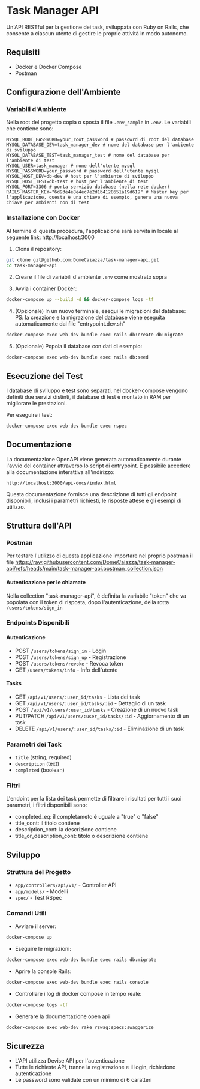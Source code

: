 # Task Manager API

Un'API RESTful per la gestione dei task, sviluppata con Ruby on Rails, che consente a ciascun utente di gestire le proprie attività in modo autonomo.

## Requisiti

- Docker e Docker Compose
- Postman

## Configurazione dell'Ambiente

### Variabili d'Ambiente

Nella root del progetto copia o sposta il file `.env_sample` in `.env`. Le variabili che contiene sono:

```env
MYSQL_ROOT_PASSWORD=your_root_password # passowrd di root del database
MYSQL_DATABASE_DEV=task_manager_dev # nome del database per l'ambiente di sviluppo
MYSQL_DATABASE_TEST=task_manager_test # nome del database per l'ambiente di test
MYSQL_USER=task_manager # nome dell'utente mysql
MYSQL_PASSWORD=your_password # password dell'utente mysql
MYSQL_HOST_DEV=db-dev # host per l'ambiente di sviluppo
MYSQL_HOST_TEST=db-test # host per l'ambiente di test
MYSQL_PORT=3306 # porta servizio database (nella rete docker)
RAILS_MASTER_KEY="6d93e4e8e4ec7e2d1b4128651a19d619" # Master key per l'applicazione, questa è una chiave di esempio, genera una nuova chiave per ambienti non di test
```

### Installazione con Docker

Al termine di questa procedura, l'applicazione sarà servita in locale al seguente link: http://localhost:3000

1. Clona il repository:
```bash
git clone git@github.com:DomeCaiazza/task-manager-api.git
cd task-manager-api
```

2. Creare il file di variabili d'ambiente `.env` come mostrato sopra

3. Avvia i container Docker:
```bash
docker-compose up --build -d && docker-compose logs -tf
```

4. (Opzionale) In un nuovo terminale, esegui le migrazioni del database:
PS: la creazione e la migrazione del database viene eseguita automaticamente dal file "entrypoint.dev.sh"
```bash
docker-compose exec web-dev bundle exec rails db:create db:migrate
```

5. (Opzionale) Popola il database con dati di esempio:
```bash
docker-compose exec web-dev bundle exec rails db:seed
```

## Esecuzione dei Test

I database di sviluppo e test sono separati, nel docker-compose vengono definiti due servizi distinti, il database di test è montato in RAM per migliorare le prestazioni.

Per eseguire i test:

```bash
docker-compose exec web-dev bundle exec rspec
```

## Documentazione

La documentazione OpenAPI viene generata automaticamente durante l'avvio del container attraverso lo script di entrypoint. È possibile accedere alla documentazione interattiva all'indirizzo:

```
http://localhost:3000/api-docs/index.html
```

Questa documentazione fornisce una descrizione di tutti gli endpoint disponibili, inclusi i parametri richiesti, le risposte attese e gli esempi di utilizzo.

## Struttura dell'API

### Postman
Per testare l'utilizzo di questa applicazione importare nel proprio postman il file https://raw.githubusercontent.com/DomeCaiazza/task-manager-api/refs/heads/main/task-manager-api.postman_collection.json

#### Autenticazione per le chiamate
Nella collection "task-manager-api", è definita la variabile "token" che va popolata con il token di risposta, dopo l'autenticazione, della rotta `/users/tokens/sign_in`


### Endpoints Disponibili

#### Autenticazione
- POST `/users/tokens/sign_in` - Login
- POST `/users/tokens/sign_up` - Registrazione
- POST `/users/tokens/revoke` - Revoca token
- GET `/users/tokens/info` - Info dell'utente

#### Tasks
- GET `/api/v1/users/:user_id/tasks` - Lista dei task
- GET `/api/v1/users/:user_id/tasks/:id` - Dettaglio di un task
- POST `/api/v1/users/:user_id/tasks` - Creazione di un nuovo task
- PUT/PATCH `/api/v1/users/:user_id/tasks/:id` - Aggiornamento di un task
- DELETE `/api/v1/users/:user_id/tasks/:id` - Eliminazione di un task

### Parametri dei Task
- `title` (string, required)
- `description` (text)
- `completed` (boolean)

### Filtri
L'endoint per la lista dei task permette di filtrare i risultati per tutti i suoi parametri, i filtri disponibili sono:
- completed_eq: il completameto è uguale a "true" o "false"
- title_cont: il titolo contiene
- description_cont: la descrizione contiene
- title_or_description_cont: titolo o descrizione contiene

## Sviluppo

### Struttura del Progetto
- `app/controllers/api/v1/` - Controller API
- `app/models/` - Modelli
- `spec/` - Test RSpec

### Comandi Utili

- Avviare il server:
```bash
docker-compose up
```

- Eseguire le migrazioni:
```bash
docker-compose exec web-dev bundle exec rails db:migrate
```

- Aprire la console Rails:
```bash
docker-compose exec web-dev bundle exec rails console
```

- Controllare i log di docker compose in tempo reale:
```bash
docker-compose logs -tf
```

- Generare la documentazione open api
```bash
docker-compose exec web-dev rake rswag:specs:swaggerize
```

## Sicurezza

- L'API utilizza Devise API per l'autenticazione
- Tutte le richieste API, tranne la registrazione e il login, richiedono autenticazione
- Le password sono validate con un minimo di 6 caratteri